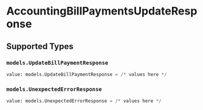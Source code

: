# AccountingBillPaymentsUpdateResponse


## Supported Types

### `models.UpdateBillPaymentResponse`

```python
value: models.UpdateBillPaymentResponse = /* values here */
```

### `models.UnexpectedErrorResponse`

```python
value: models.UnexpectedErrorResponse = /* values here */
```

